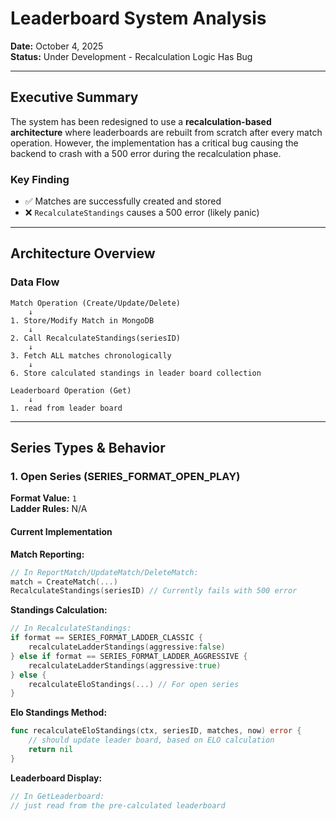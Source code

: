 # Leaderboard System Analysis

**Date:** October 4, 2025  
**Status:** Under Development - Recalculation Logic Has Bug

---

## Executive Summary

The system has been redesigned to use a **recalculation-based architecture** where leaderboards are rebuilt from scratch after every match operation. However, the implementation has a critical bug causing the backend to crash with a 500 error during the recalculation phase.

### Key Finding
- ✅ Matches are successfully created and stored
- ❌ `RecalculateStandings` causes a 500 error (likely panic)

---

## Architecture Overview

### Data Flow

```
Match Operation (Create/Update/Delete)
    ↓
1. Store/Modify Match in MongoDB
    ↓
2. Call RecalculateStandings(seriesID)
    ↓
3. Fetch ALL matches chronologically
    ↓
6. Store calculated standings in leader board collection
```

```
Leaderboard Operation (Get)
    ↓
1. read from leader board
```


---

## Series Types & Behavior

### 1. Open Series (SERIES_FORMAT_OPEN_PLAY)

**Format Value:** `1`  
**Ladder Rules:** N/A

#### Current Implementation

**Match Reporting:**
```go
// In ReportMatch/UpdateMatch/DeleteMatch:
match = CreateMatch(...)
RecalculateStandings(seriesID) // Currently fails with 500 error
```

**Standings Calculation:**
```go
// In RecalculateStandings:
if format == SERIES_FORMAT_LADDER_CLASSIC {
    recalculateLadderStandings(aggressive:false)
} else if format == SERIES_FORMAT_LADDER_AGGRESSIVE {
    recalculateLadderStandings(aggressive:true)
} else {
    recalculateEloStandings(...) // For open series
}
```

**Elo Standings Method:**
```go
func recalculateEloStandings(ctx, seriesID, matches, now) error {
    // should update leader board, based on ELO calculation
    return nil
}
```

**Leaderboard Display:**
```go
// In GetLeaderboard:
// just read from the pre-calculated leaderboard
```

